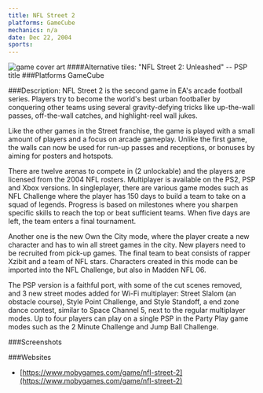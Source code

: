 ```yaml
---
title: NFL Street 2
platforms: GameCube
mechanics: n/a
date: Dec 22, 2004  
sports: 
---
```

![game cover art](https://www.mobygames.com/images/covers/s/94167-nfl-street-2-psp-front-cover.jpg "Logo")
####Alternative tiles:
"NFL Street 2: Unleashed" -- PSP title
###Platforms
GameCube

###Description: 
NFL Street 2 is the second game in EA's arcade football series. Players try to become the world's best urban footballer by conquering other teams using several gravity-defying tricks like up-the-wall passes, off-the-wall catches, and highlight-reel wall jukes.

Like the other games in the Street franchise, the game is played with a small amount of players and a focus on arcade gameplay. Unlike the first game, the walls can now be used for run-up passes and receptions, or bonuses by aiming for posters and hotspots.

There are twelve arenas to compete in (2 unlockable) and the players are licensed from the 2004 NFL rosters. Multiplayer is available on the PS2, PSP and Xbox versions. In singleplayer, there are various game modes such as NFL Challenge where the player has 150 days to build a team to take on a squad of legends. Progress is based on milestones where you sharpen specific skills to reach the top or beat sufficient teams. When five days are left, the team enters a final tournament.

Another one is the new Own the City mode, where the player create a new character and has to win all street games in the city. New players need to be recruited from pick-up games. The final team to beat consists of rapper Xzibit and a team of NFL stars. Characters created in this mode can be imported into the NFL Challenge, but also in Madden NFL 06.

The PSP version is a faithful port, with some of the cut scenes removed, and 3 new street modes added for Wi-Fi multiplayer: Street Slalom (an obstacle course), Style Point Challenge, and Style Standoff, a end zone dance contest, similar to Space Channel 5, next to the regular multiplayer modes. Up to four players can play on a single PSP in the Party Play game modes such as the 2 Minute Challenge and Jump Ball Challenge.


###Screenshots

###Websites
* [https://www.mobygames.com/game/nfl-street-2](https://www.mobygames.com/game/nfl-street-2)
